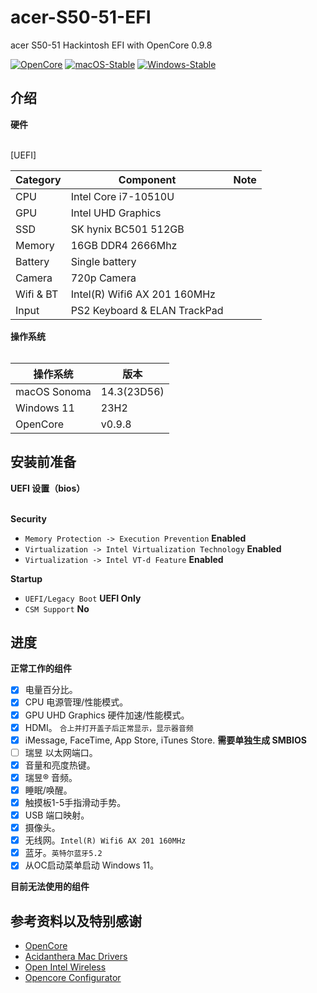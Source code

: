 # acer-S50-51-EFI
acer S50-51 Hackintosh EFI with OpenCore 0.9.8

[![OpenCore](https://img.shields.io/badge/OpenCore-0.9.8-lightblue.svg)](https://github.com/acidanthera/OpenCorePkg)
[![macOS-Stable](https://img.shields.io/badge/macOS-14.3-orange.svg)](https://www.apple.com/macos/sonoma/)
[![Windows-Stable](https://img.shields.io/badge/Windows-11-blue.svg)](https://www.microsoft.com/en-us/windows)

## 介绍

<summary><strong>硬件</strong></summary>
<br>

[UEFI]

| Category  | Component                         | Note                                         |
| --------- | --------------------------------- | -------------------------------------------- |
| CPU       | Intel Core i7-10510U              |                                              |
| GPU       | Intel UHD Graphics                |                                              |
| SSD       | SK hynix BC501 512GB              |                                              |
| Memory    | 16GB DDR4 2666Mhz                 |                                              |
| Battery   | Single battery                    |                                              |
| Camera    | 720p Camera                       |                                              |
| Wifi & BT | Intel(R) Wifi6 AX 201 160MHz      |                                              |
| Input     | PS2 Keyboard & ELAN TrackPad      |                                              |

<summary><strong>操作系统</strong></summary>
<br>

| 操作系统       | 版本           |
| -------------- |  ------------- |
| macOS Sonoma   | 14.3(23D56)    |
| Windows 11     | 23H2           |
| OpenCore       | v0.9.8         |

## 安装前准备

<summary><strong>UEFI 设置（bios）</strong></summary>
<br>

**Security**

- `Memory Protection -> Execution Prevention` **Enabled**
- `Virtualization -> Intel Virtualization Technology` **Enabled**
- `Virtualization -> Intel VT-d Feature` **Enabled**

**Startup**

- `UEFI/Legacy Boot` **UEFI Only**
- `CSM Support` **No**
  
## 进度
 
<summary><strong>正常工作的组件</strong></summary>

- [x] 电量百分比。
- [x] CPU 电源管理/性能模式。
- [x] GPU UHD Graphics 硬件加速/性能模式。
- [x] HDMI。 `合上并打开盖子后正常显示，显示器音频`
- [x] iMessage, FaceTime, App Store, iTunes Store. **需要单独生成 SMBIOS**
- [ ] 瑞昱 以太网端口。
- [x] 音量和亮度热键。
- [x] 瑞昱® 音频。
- [x] 睡眠/唤醒。
- [x] 触摸板1-5手指滑动手势。
- [x] USB 端口映射。
- [x] 摄像头。
- [x] 无线网。`Intel(R) Wifi6 AX 201 160MHz`
- [x] 蓝牙。`英特尔蓝牙5.2`
- [x] 从OC启动菜单启动 Windows 11。

<summary><strong>目前无法使用的组件</strong></summary>

## 参考资料以及特别感谢
- [OpenCore](https://dortania.github.io/OpenCore-Install-Guide/)
- [Acidanthera Mac Drivers](https://github.com/acidanthera)
- [Open Intel Wireless](https://github.com/OpenIntelWireless/itlwm)
- [Opencore Configurator](https://mackie100projects.altervista.org/opencore-configurator/)
